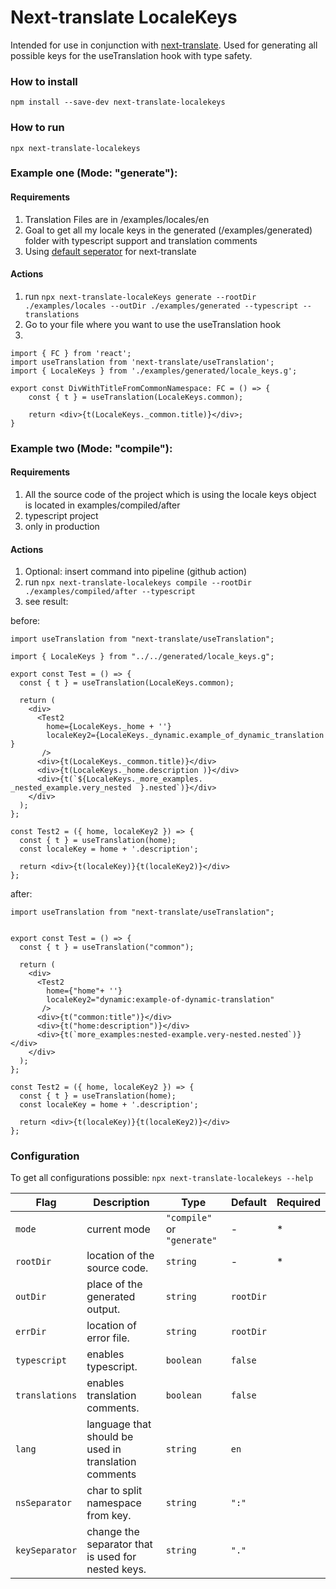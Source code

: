 # Next-translate LocaleKeys
Intended for use in conjunction with [next-translate](https://github.com/vinissimus/next-translate).
Used for generating all possible keys for the useTranslation hook with type safety.

### How to install
`npm install --save-dev next-translate-localekeys`

### How to run
`npx next-translate-localekeys`


### Example one (Mode: "generate"):

#### Requirements
1. Translation Files are in /examples/locales/en
2. Goal to get all my locale keys in the generated (/examples/generated) folder with typescript support and translation comments
3. Using [default seperator](https://github.com/vinissimus/next-translate#3-configuration) for next-translate

#### Actions
1. run `npx next-translate-localeKeys generate --rootDir ./examples/locales --outDir ./examples/generated --typescript --translations`
2. Go to your file where you want to use the useTranslation hook
3. 
```tsx
import { FC } from 'react'; 
import useTranslation from 'next-translate/useTranslation';
import { LocaleKeys } from './examples/generated/locale_keys.g';

export const DivWithTitleFromCommonNamespace: FC = () => {
    const { t } = useTranslation(LocaleKeys.common);

    return <div>{t(LocaleKeys._common.title)}</div>;
}
```

### Example two (Mode: "compile"):

#### Requirements
1. All the source code of the project which is using the locale keys object is located in examples/compiled/after
2. typescript project
3. only in production

#### Actions
1. Optional: insert command into pipeline (github action)
2. run `npx next-translate-localekeys compile --rootDir ./examples/compiled/after --typescript`
3. see result:

before:
```tsx
import useTranslation from "next-translate/useTranslation";

import { LocaleKeys } from "../../generated/locale_keys.g";

export const Test = () => {
  const { t } = useTranslation(LocaleKeys.common);

  return (
    <div>
      <Test2 
        home={LocaleKeys._home + ''}
        localeKey2={LocaleKeys._dynamic.example_of_dynamic_translation       }
       />
      <div>{t(LocaleKeys._common.title)}</div>
      <div>{t(LocaleKeys._home.description )}</div>
      <div>{t(`${LocaleKeys._more_examples.   _nested_example.very_nested  }.nested`)}</div>
    </div>
  );
};

const Test2 = ({ home, localeKey2 }) => {
  const { t } = useTranslation(home);
  const localeKey = home + '.description';
    
  return <div>{t(localeKey)}{t(localeKey2)}</div>
};
```

after:
```tsx
import useTranslation from "next-translate/useTranslation";


export const Test = () => {
  const { t } = useTranslation("common");

  return (
    <div>
      <Test2 
        home={"home"+ ''} 
        localeKey2="dynamic:example-of-dynamic-translation"
       />
      <div>{t("common:title")}</div>
      <div>{t("home:description")}</div>
      <div>{t(`more_examples:nested-example.very-nested.nested`)}</div>
    </div>
  );
};

const Test2 = ({ home, localeKey2 }) => {
  const { t } = useTranslation(home);
  const localeKey = home + '.description';
    
  return <div>{t(localeKey)}{t(localeKey2)}</div>
};
```


### Configuration
To get all configurations possible:
`npx next-translate-localekeys --help`

| Flag | Description | Type | Default | Required |
| ---- | ----------- | ---- | ------- | -------- |
| `mode` | current mode | `"compile"` or `"generate"` | - |  *
| `rootDir` | location of the source code. | `string` | - |  *
| `outDir` | place of the generated output. | `string` | `rootDir` |
| `errDir` | location of error file. | `string` | `rootDir` | 
| `typescript` | enables typescript. | `boolean` | `false` | 
| `translations` | enables translation comments. | `boolean` | `false` |
| `lang` | language that should be used in translation comments | `string` | `en` |
| `nsSeparator` | char to split namespace from key. | `string` | `":"` |
| `keySeparator` | change the separator that is used for nested keys. | `string` | `"."` |
